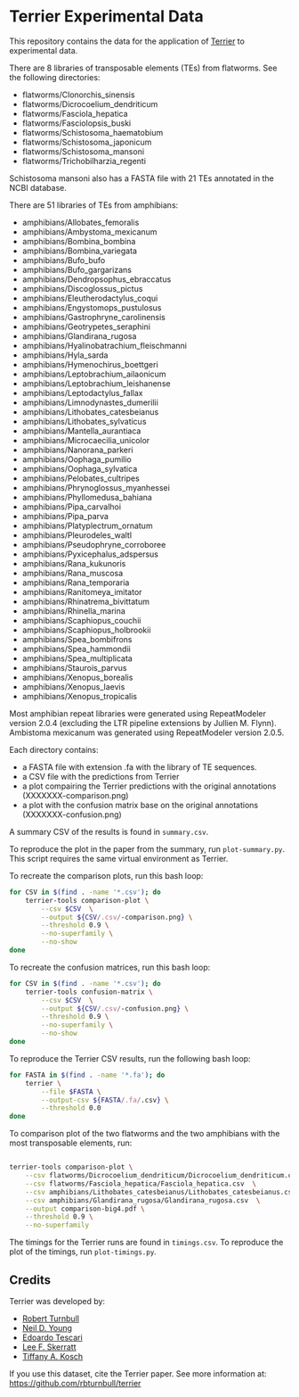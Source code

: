 # Terrier Experimental Data

This repository contains the data for the application of [Terrier](https://github.com/rbturnbull/terrier) to experimental data.

There are 8 libraries of transposable elements (TEs) from flatworms. See the following directories:

 - flatworms/Clonorchis_sinensis
 - flatworms/Dicrocoelium_dendriticum
 - flatworms/Fasciola_hepatica
 - flatworms/Fasciolopsis_buski
 - flatworms/Schistosoma_haematobium
 - flatworms/Schistosoma_japonicum
 - flatworms/Schistosoma_mansoni
 - flatworms/Trichobilharzia_regenti

Schistosoma mansoni also has a FASTA file with 21 TEs annotated in the NCBI database.

There are 51 libraries of TEs from amphibians:

 - amphibians/Allobates_femoralis
 - amphibians/Ambystoma_mexicanum
 - amphibians/Bombina_bombina
 - amphibians/Bombina_variegata
 - amphibians/Bufo_bufo
 - amphibians/Bufo_gargarizans
 - amphibians/Dendropsophus_ebraccatus
 - amphibians/Discoglossus_pictus
 - amphibians/Eleutherodactylus_coqui
 - amphibians/Engystomops_pustulosus
 - amphibians/Gastrophryne_carolinensis
 - amphibians/Geotrypetes_seraphini
 - amphibians/Glandirana_rugosa
 - amphibians/Hyalinobatrachium_fleischmanni
 - amphibians/Hyla_sarda
 - amphibians/Hymenochirus_boettgeri
 - amphibians/Leptobrachium_ailaonicum
 - amphibians/Leptobrachium_leishanense
 - amphibians/Leptodactylus_fallax
 - amphibians/Limnodynastes_dumerilii
 - amphibians/Lithobates_catesbeianus
 - amphibians/Lithobates_sylvaticus
 - amphibians/Mantella_aurantiaca
 - amphibians/Microcaecilia_unicolor
 - amphibians/Nanorana_parkeri
 - amphibians/Oophaga_pumilio
 - amphibians/Oophaga_sylvatica
 - amphibians/Pelobates_cultripes
 - amphibians/Phrynoglossus_myanhessei
 - amphibians/Phyllomedusa_bahiana
 - amphibians/Pipa_carvalhoi
 - amphibians/Pipa_parva
 - amphibians/Platyplectrum_ornatum
 - amphibians/Pleurodeles_waltl
 - amphibians/Pseudophryne_corroboree
 - amphibians/Pyxicephalus_adspersus
 - amphibians/Rana_kukunoris
 - amphibians/Rana_muscosa
 - amphibians/Rana_temporaria
 - amphibians/Ranitomeya_imitator
 - amphibians/Rhinatrema_bivittatum
 - amphibians/Rhinella_marina
 - amphibians/Scaphiopus_couchii
 - amphibians/Scaphiopus_holbrookii
 - amphibians/Spea_bombifrons
 - amphibians/Spea_hammondii
 - amphibians/Spea_multiplicata
 - amphibians/Staurois_parvus
 - amphibians/Xenopus_borealis
 - amphibians/Xenopus_laevis
 - amphibians/Xenopus_tropicalis

Most amphibian repeat libraries were generated using RepeatModeler version 2.0.4 (excluding the LTR pipeline extensions by Jullien M. Flynn). Ambistoma mexicanum was generated using RepeatModeler version 2.0.5.

Each directory contains:

 - a FASTA file with extension .fa with the library of TE sequences.
 - a CSV file with the predictions from Terrier
 - a plot compairing the Terrier predictions with the original annotations (XXXXXXX-comparison.png)
 - a plot with the confusion matrix base on the original annotations (XXXXXXX-confusion.png)

A summary CSV of the results is found in `summary.csv`.

To reproduce the plot in the paper from the summary, run `plot-summary.py`. This script requires the same virtual environment as Terrier.

To recreate the comparison plots, run this bash loop:

```bash
for CSV in $(find . -name '*.csv'); do
    terrier-tools comparison-plot \
        --csv $CSV  \
        --output ${CSV/.csv/-comparison.png} \
        --threshold 0.9 \
        --no-superfamily \
        --no-show
done
```

To recreate the confusion matrices, run this bash loop:

```bash
for CSV in $(find . -name '*.csv'); do
    terrier-tools confusion-matrix \
        --csv $CSV  \
        --output ${CSV/.csv/-confusion.png} \
        --threshold 0.9 \
        --no-superfamily \
        --no-show
done
```

To reproduce the Terrier CSV results, run the following bash loop:

```bash
for FASTA in $(find . -name '*.fa'); do
    terrier \
        --file $FASTA \
        --output-csv ${FASTA/.fa/.csv} \
        --threshold 0.0
done
```

To comparison plot of the two flatworms and the two amphibians with the most transposable elements, run:

```bash

terrier-tools comparison-plot \
    --csv flatworms/Dicrocoelium_dendriticum/Dicrocoelium_dendriticum.csv  \
    --csv flatworms/Fasciola_hepatica/Fasciola_hepatica.csv  \
    --csv amphibians/Lithobates_catesbeianus/Lithobates_catesbeianus.csv  \
    --csv amphibians/Glandirana_rugosa/Glandirana_rugosa.csv  \
    --output comparison-big4.pdf \
    --threshold 0.9 \
    --no-superfamily
```

The timings for the Terrier runs are found in `timings.csv`. To reproduce the plot of the timings, run `plot-timings.py`.

## Credits

Terrier was developed by:

- [Robert Turnbull](https://robturnbull.com)
- [Neil D. Young](https://findanexpert.unimelb.edu.au/profile/249669-neil-young)
- [Edoardo Tescari](https://findanexpert.unimelb.edu.au/profile/428364-edoardo-tescari)
- [Lee F. Skerratt](https://findanexpert.unimelb.edu.au/profile/451921-lee-skerratt)
- [Tiffany A. Kosch](https://findanexpert.unimelb.edu.au/profile/775927-tiffany-kosch)

If you use this dataset, cite the Terrier paper. See more information at: https://github.com/rbturnbull/terrier